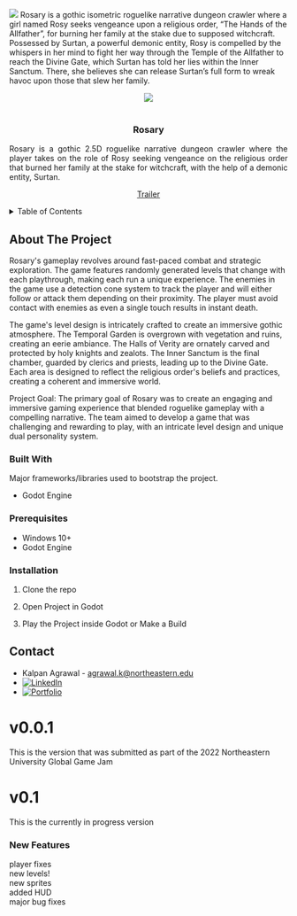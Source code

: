 ![](https://drive.google.com/uc?export=download&id=1F2Q2F96AupNBAreSQ6HJYJREWrtCIZOk)
Rosary is a gothic isometric roguelike narrative dungeon crawler where a girl named Rosy seeks vengeance upon a religious order, “The Hands of the Allfather”, for burning her family at the stake due to supposed witchcraft. Possessed by Surtan, a powerful demonic entity, Rosy is compelled by the whispers in her mind to fight her way through the Temple of the Allfather to reach the Divine Gate, which Surtan has told her lies within the Inner Sanctum. There, she believes she can release Surtan’s full form to wreak havoc upon those that slew her family.

<!-- Improved compatibility of back to top link: See: https://github.com/othneildrew/Best-README-Template/pull/73 -->
<a name="readme-top"></a>
<!--
*** Thanks for checking out the Best-README-Template. If you have a suggestion
*** that would make this better, please fork the repo and create a pull request
*** or simply open an issue with the tag "enhancement".
*** Don't forget to give the project a star!
*** Thanks again! Now go create something AMAZING! :D
-->



<!-- PROJECT SHIELDS -->
<!--
*** I'm using markdown "reference style" links for readability.
*** Reference links are enclosed in brackets [ ] instead of parentheses ( ).
*** See the bottom of this document for the declaration of the reference variables
*** for contributors-url, forks-url, etc. This is an optional, concise syntax you may use.
*** https://www.markdownguide.org/basic-syntax/#reference-style-links
-->
<div align="center">
    <img src="Title.jpg">
</div>

<!-- PROJECT LOGO -->
<br />
<div align="center">
  <h3 align="center">Rosary</h3>
  <p align="justify">
    Rosary is a gothic 2.5D roguelike narrative dungeon crawler where the player takes on the role of Rosy seeking vengeance on the religious order that burned her family at the stake for witchcraft, with the help of a demonic entity, Surtan.
    <br />
    <div align="center">
    <a href="https://www.youtube.com/embed/Tpz537jXkXo?autoplay=1&mute=1" target="_blank">Trailer</a>
    </div>
  </p>
</div>

<!-- TABLE OF CONTENTS -->
<details>
  <summary>Table of Contents</summary>
  <ol>
    <li>
      <a href="#about-the-project">About The Project</a>
      <ul>
        <li><a href="#built-with">Built With</a></li>
      </ul>
    </li>
    <li>
      <a href="#getting-started">Getting Started</a>
      <ul>
        <li><a href="#prerequisites">Prerequisites</a></li>
        <li><a href="#installation">Installation</a></li>
      </ul>
    </li>
    <li><a href="#contact">Contact</a></li>
    <li><a href="#acknowledgments">Acknowledgments</a></li>
  </ol>
</details>



<!-- ABOUT THE PROJECT -->
## About The Project

Rosary's gameplay revolves around fast-paced combat and strategic exploration. The game features randomly generated levels that change with each playthrough, making each run a unique experience. The enemies in the game use a detection cone system to track the player and will either follow or attack them depending on their proximity. The player must avoid contact with enemies as even a single touch results in instant death.

The game's level design is intricately crafted to create an immersive gothic atmosphere. The Temporal Garden is overgrown with vegetation and ruins, creating an eerie ambiance. The Halls of Verity are ornately carved and protected by holy knights and zealots. The Inner Sanctum is the final chamber, guarded by clerics and priests, leading up to the Divine Gate. Each area is designed to reflect the religious order's beliefs and practices, creating a coherent and immersive world.

Project Goal: The primary goal of Rosary was to create an engaging and immersive gaming experience that blended roguelike gameplay with a compelling narrative. The team aimed to develop a game that was challenging and rewarding to play, with an intricate level design and unique dual personality system.

### Built With

Major frameworks/libraries used to bootstrap the project.

* Godot Engine

### Prerequisites

* Windows 10+
* Godot Engine

### Installation

1. Clone the repo

2. Open Project in Godot

3. Play the Project inside Godot or Make a Build

<!-- CONTACT -->
## Contact

* Kalpan Agrawal - agrawal.k@northeastern.edu
* [![LinkedIn][linkedin-shield]][linkedin-url]
* [![Portfolio][portfolioIcon-url]][portfolio-url]

<!-- MARKDOWN LINKS & IMAGES -->
<!-- https://www.markdownguide.org/basic-syntax/#reference-style-links -->
[linkedin-shield]: https://img.shields.io/badge/-LinkedIn-black.svg?style=for-the-badge&logo=linkedin&colorB=555
[linkedin-url]: https://www.linkedin.com/in/kp-ag/
[portfolioIcon-url]: https://img.shields.io/badge/-Portfolio-brightgreen
[portfolio-url]: https://kalpan-ag.github.io/

# v0.0.1
This is the version that was submitted as part of the 2022 Northeastern University Global Game Jam

# v0.1
This is the currently in progress version

### New Features
player fixes  
new levels! <br/>
new sprites <br/>
added HUD <br/>
major bug fixes <br/>
